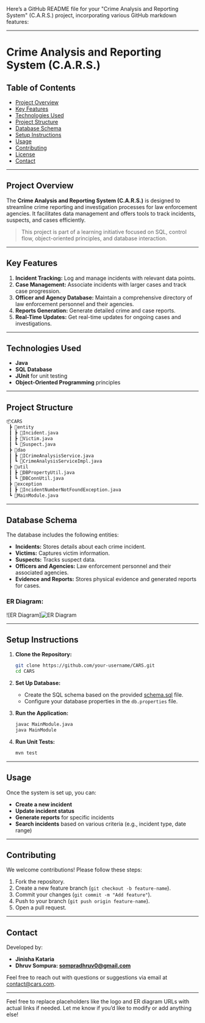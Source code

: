 Here’s a GitHub README file for your "Crime Analysis and Reporting System" (C.A.R.S.) project, incorporating various GitHub markdown features:

---

# Crime Analysis and Reporting System (C.A.R.S.)

## Table of Contents
- [Project Overview](#project-overview)
- [Key Features](#key-features)
- [Technologies Used](#technologies-used)
- [Project Structure](#project-structure)
- [Database Schema](#database-schema)
- [Setup Instructions](#setup-instructions)
- [Usage](#usage)
- [Contributing](#contributing)
- [License](#license)
- [Contact](#contact)

---

## Project Overview
The **Crime Analysis and Reporting System (C.A.R.S.)** is designed to streamline crime reporting and investigation processes for law enforcement agencies. It facilitates data management and offers tools to track incidents, suspects, and cases efficiently.

> This project is part of a learning initiative focused on SQL, control flow, object-oriented principles, and database interaction.

---

## Key Features
1. **Incident Tracking:** Log and manage incidents with relevant data points.
2. **Case Management:** Associate incidents with larger cases and track case progression.
3. **Officer and Agency Database:** Maintain a comprehensive directory of law enforcement personnel and their agencies.
4. **Reports Generation:** Generate detailed crime and case reports.
5. **Real-Time Updates:** Get real-time updates for ongoing cases and investigations.

---

## Technologies Used
- **Java**
- **SQL Database**
- **JUnit** for unit testing
- **Object-Oriented Programming** principles

---

## Project Structure
```bash
📦CARS
 ┣ 📂entity
 ┃ ┣ 📜Incident.java
 ┃ ┣ 📜Victim.java
 ┃ ┗ 📜Suspect.java
 ┣ 📂dao
 ┃ ┣ 📜ICrimeAnalysisService.java
 ┃ ┗ 📜CrimeAnalysisServiceImpl.java
 ┣ 📂util
 ┃ ┣ 📜DBPropertyUtil.java
 ┃ ┗ 📜DBConnUtil.java
 ┣ 📂exception
 ┃ ┣ 📜IncidentNumberNotFoundException.java
 ┗ 📜MainModule.java
```

---

## Database Schema
The database includes the following entities:
- **Incidents:** Stores details about each crime incident.
- **Victims:** Captures victim information.
- **Suspects:** Tracks suspect data.
- **Officers and Agencies:** Law enforcement personnel and their associated agencies.
- **Evidence and Reports:** Stores physical evidence and generated reports for cases.

### ER Diagram:
![ER Diagram]![ER Diagram](https://github.com/user-attachments/assets/59beb04b-7505-4e89-85fa-da842ca549d6)


---

## Setup Instructions
1. **Clone the Repository:**
    ```bash
    git clone https://github.com/your-username/CARS.git
    cd CARS
    ```

2. **Set Up Database:**
    - Create the SQL schema based on the provided [schema.sql](schema.sql) file.
    - Configure your database properties in the `db.properties` file.

3. **Run the Application:**
    ```bash
    javac MainModule.java
    java MainModule
    ```

4. **Run Unit Tests:**
    ```bash
    mvn test
    ```

---

## Usage
Once the system is set up, you can:
- **Create a new incident**
- **Update incident status**
- **Generate reports** for specific incidents
- **Search incidents** based on various criteria (e.g., incident type, date range)

---

## Contributing
We welcome contributions! Please follow these steps:
1. Fork the repository.
2. Create a new feature branch (`git checkout -b feature-name`).
3. Commit your changes (`git commit -m "Add feature"`).
4. Push to your branch (`git push origin feature-name`).
5. Open a pull request.

---

## Contact
Developed by:
- **Jinisha Kataria**
- **Dhruv Sompura: sompradhruv0@gmail.com**

Feel free to reach out with questions or suggestions via email at [contact@cars.com](mailto:contact@cars.com).

---

Feel free to replace placeholders like the logo and ER diagram URLs with actual links if needed. Let me know if you’d like to modify or add anything else!
